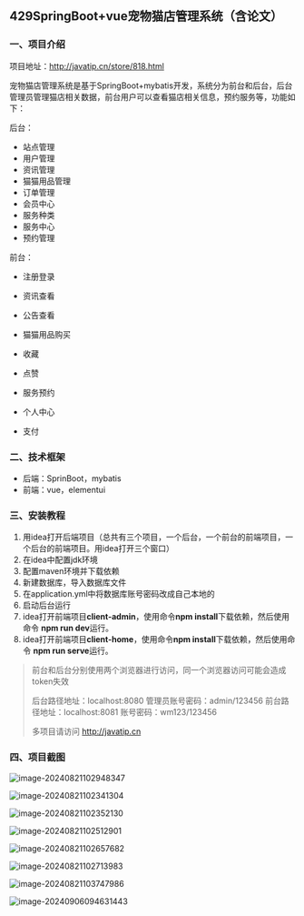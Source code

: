 ## 429SpringBoot+vue宠物猫店管理系统（含论文）

### 一、项目介绍

项目地址：http://javatip.cn/store/818.html

宠物猫店管理系统是基于SpringBoot+mybatis开发，系统分为前台和后台，后台管理员管理猫店相关数据，前台用户可以查看猫店相关信息，预约服务等，功能如下：

后台：

- 站点管理
- 用户管理
- 资讯管理
- 猫猫用品管理
- 订单管理
- 会员中心
- 服务种类
- 服务中心
- 预约管理

前台：

- 注册登录

- 资讯查看
- 公告查看
- 猫猫用品购买
- 收藏
- 点赞
- 服务预约
- 个人中心
- 支付

### 二、技术框架

- 后端：SprinBoot，mybatis
- 前端：vue，elementui

### 三、安装教程

1. 用idea打开后端项目（总共有三个项目，一个后台，一个前台的前端项目，一个后台的前端项目。用idea打开三个窗口）
2. 在idea中配置jdk环境
3. 配置maven环境并下载依赖
4. 新建数据库，导入数据库文件
5. 在application.yml中将数据库账号密码改成自己本地的
6. 启动后台运行
7. idea打开前端项目**client-admin**，使用命令**npm install**下载依赖，然后使用命令 **npm run dev**运行。
8. idea打开前端项目**client-home**，使用命令**npm install**下载依赖，然后使用命令 **npm run serve**运行。

>前台和后台分别使用两个浏览器进行访问，同一个浏览器访问可能会造成token失效
>
>后台路径地址：localhost:8080  管理员账号密码：admin/123456
>前台路径地址：localhost:8081  账号密码：wm123/123456
>
>多项目请访问 http://javatip.cn

### 四、项目截图

![image-20240821102948347](http://image.javatip.cn/bysj/20240821102948.png)

![image-20240821102341304](http://image.javatip.cn/bysj/20240821102341.png)

![image-20240821102352130](http://image.javatip.cn/bysj/20240821102352.png)

![image-20240821102512901](http://image.javatip.cn/bysj/20240821102513.png)

![image-20240821102657682](http://image.javatip.cn/bysj/20240821102658.png)

![image-20240821102713983](http://image.javatip.cn/bysj/20240821102714.png)

![image-20240821103747986](http://image.javatip.cn/bysj/20240821103748.png)

![image-20240906094631443](http://image.javatip.cn/bysj/20240906094631.png)
